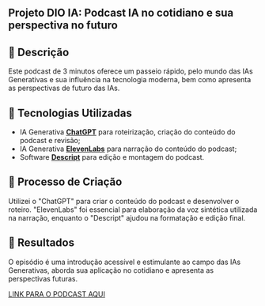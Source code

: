 ## Projeto DIO IA: Podcast IA no cotidiano e sua perspectiva no futuro

## 📒 Descrição
Este podcast de 3 minutos oferece um passeio rápido, pelo mundo das IAs Generativas e sua influência na tecnologia moderna, bem como apresenta as perspectivas de futuro das IAs.

## 🤖 Tecnologias Utilizadas
- IA Generativa **[ChatGPT](https://chat.openai.com)** para roteirização, criação do conteúdo do podcast e revisão;
- IA Generativa **[ElevenLabs](https://www.elevenlabs.io)** para narração do conteúdo do podcast;
- Software **[Descript](https://www.descript.com)** para edição e montagem do podcast.

## 🧐 Processo de Criação
Utilizei o "ChatGPT"  para criar o conteúdo do podcast e desenvolver o roteiro. "ElevenLabs" foi essencial para elaboração da voz sintética  utilizada na narração, enquanto o "Descript" ajudou na formatação e edição final.

## 🚀 Resultados
O episódio é uma introdução acessível e estimulante ao campo das IAs Generativas, aborda sua aplicação no cotidiano e apresenta as perspectivas futuras.

[LINK PARA O PODCAST AQUI](https://share.descript.com/view/c3AsqXw2ta2)
